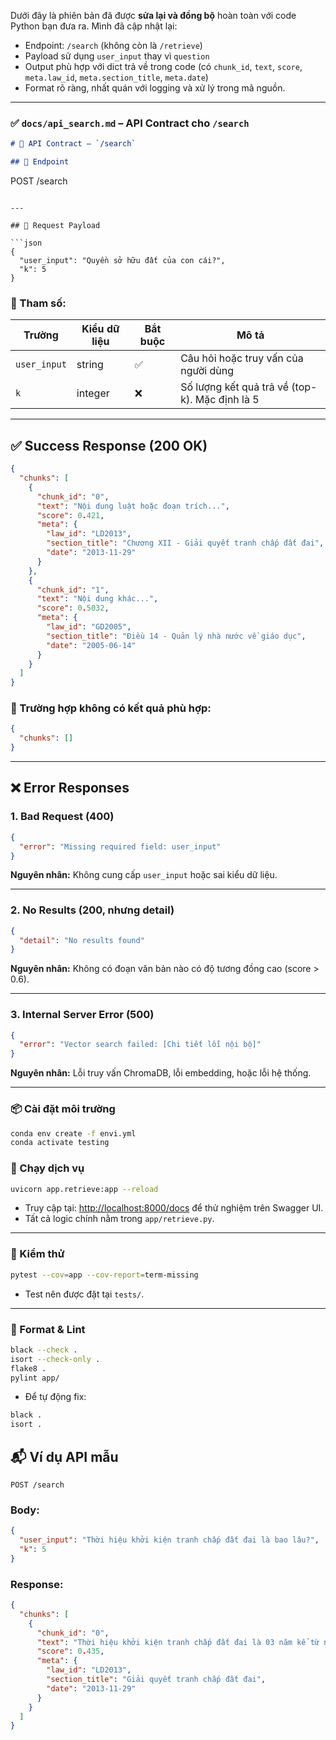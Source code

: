 Dưới đây là phiên bản đã được **sửa lại và đồng bộ** hoàn toàn với code Python bạn đưa ra. Mình đã cập nhật lại:

* Endpoint: `/search` (không còn là `/retrieve`)
* Payload sử dụng `user_input` thay vì `question`
* Output phù hợp với dict trả về trong code (có `chunk_id`, `text`, `score`, `meta.law_id`, `meta.section_title`, `meta.date`)
* Format rõ ràng, nhất quán với logging và xử lý trong mã nguồn.

---

### ✅ **`docs/api_search.md` – API Contract cho `/search`**

```md
# 📘 API Contract – `/search`

## 📍 Endpoint

```

POST /search

````

---

## 📩 Request Payload

```json
{
  "user_input": "Quyền sở hữu đất của con cái?",
  "k": 5
}
````

### 🔸 Tham số:

| Trường       | Kiểu dữ liệu | Bắt buộc | Mô tả                                          |
| ------------ | ------------ | -------- | ---------------------------------------------- |
| `user_input` | string       | ✅        | Câu hỏi hoặc truy vấn của người dùng           |
| `k`          | integer      | ❌        | Số lượng kết quả trả về (top-k). Mặc định là 5 |

---

## ✅ Success Response (200 OK)

```json
{
  "chunks": [
    {
      "chunk_id": "0",
      "text": "Nội dung luật hoặc đoạn trích...",
      "score": 0.421,
      "meta": {
        "law_id": "LD2013",
        "section_title": "Chương XII - Giải quyết tranh chấp đất đai",
        "date": "2013-11-29"
      }
    },
    {
      "chunk_id": "1",
      "text": "Nội dung khác...",
      "score": 0.5032,
      "meta": {
        "law_id": "GD2005",
        "section_title": "Điều 14 - Quản lý nhà nước về giáo dục",
        "date": "2005-06-14"
      }
    }
  ]
}
```

### 🔹 Trường hợp không có kết quả phù hợp:

```json
{
  "chunks": []
}
```

---

## ❌ Error Responses

### 1. Bad Request (400)

```json
{
  "error": "Missing required field: user_input"
}
```

**Nguyên nhân:** Không cung cấp `user_input` hoặc sai kiểu dữ liệu.

---

### 2. No Results (200, nhưng detail)

```json
{
  "detail": "No results found"
}
```

**Nguyên nhân:** Không có đoạn văn bản nào có độ tương đồng cao (score > 0.6).

---

### 3. Internal Server Error (500)

```json
{
  "error": "Vector search failed: [Chi tiết lỗi nội bộ]"
}
```

**Nguyên nhân:** Lỗi truy vấn ChromaDB, lỗi embedding, hoặc lỗi hệ thống.

---


### 📦 Cài đặt môi trường

```bash
conda env create -f envi.yml
conda activate testing
```


### 🚀 Chạy dịch vụ

```bash
uvicorn app.retrieve:app --reload
```

* Truy cập tại: [http://localhost:8000/docs](http://localhost:8000/docs) để thử nghiệm trên Swagger UI.
* Tất cả logic chính nằm trong `app/retrieve.py`.

---

### 🧪 Kiểm thử

```bash
pytest --cov=app --cov-report=term-missing
```

* Test nên được đặt tại `tests/`.

---

### 🧼 Format & Lint

```bash
black --check .
isort --check-only .
flake8 .
pylint app/
```

* Để tự động fix:

```bash
black .
isort .
```


## 📬 Ví dụ API mẫu

```http
POST /search
```

### Body:

```json
{
  "user_input": "Thời hiệu khởi kiện tranh chấp đất đai là bao lâu?",
  "k": 5
}
```

### Response:

```json
{
  "chunks": [
    {
      "chunk_id": "0",
      "text": "Thời hiệu khởi kiện tranh chấp đất đai là 03 năm kể từ ngày phát sinh tranh chấp...",
      "score": 0.435,
      "meta": {
        "law_id": "LD2013",
        "section_title": "Giải quyết tranh chấp đất đai",
        "date": "2013-11-29"
      }
    }
  ]
}
```

```

